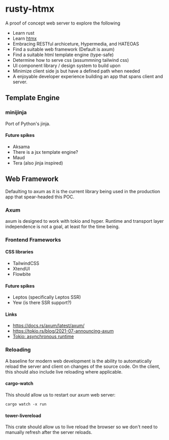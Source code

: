 # rusty-htmx

A proof of concept web server to explore the following
* Learn rust
* Learn [htmx](https://htmx.org/)
* Embracing RESTful archiceture, Hypermedia, and HATEOAS 
* Find a suitable web framework (Default is axum)
* Find a suitable html template engine (type-safe)
* Determine how to serve css (assummning tailwind css)
* UI component library / design system to build upon
* Minimize client side js but have a defined path when needed
* A enjoyable developer experience building an app that spans client and server.

## Template Engine

### minijinja
Port of Python's jinja.

#### Future spikes
* Aksama
* There is a jsx template engine?
* Maud
* Tera (also jinja inspired)

## Web Framework
Defaulting to axum as it is the current library being used in the production app that spear-headed this POC.

### Axum
axum is designed to work with tokio and hyper. Runtime and transport layer independence is not a goal, at least for the time being.

### Frontend Frameworks

#### CSS libraries
- TailwindCSS
- XtendUI
- Flowbite

#### Future spikes
* Leptos (specifically Leptos SSR)
* Yew (is there SSR support?)


#### Links
* https://docs.rs/axum/latest/axum/
* https://tokio.rs/blog/2021-07-announcing-axum
* [Tokio: asynchronous runtime](https://tokio.rs/tokio/tutorial)


### Reloading
A baseline for modern web development is the ability to automatically reload the server and client on changes of the source code.
On the client, this should also include live reloading where applicable.

#### cargo-watch
This should allow us to restart our axum web server:

`cargo watch -x run`


#### tower-livereload
This crate should allow us to live reload the browser so we don't need to manually refresh after the server reloads.
  
